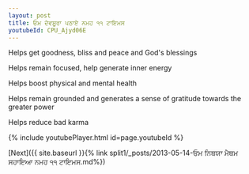 ```yaml
---
layout: post
title: ਓਮ ਦੇਵਸੂਰਾ ਪਠਾਏ ਨਮਹ ੧੧ ਟਾਇਮਸ
youtubeId: CPU_Ajyd06E
---
```

 
 
Helps get goodness, bliss and peace and God's blessings
 
Helps remain focused, help generate inner energy 
 
Helps boost physical and mental health 
 
Helps remain grounded and generates a sense of gratitude towards the greater power 
 
Helps reduce bad karma
 
 
 
 


{% include youtubePlayer.html id=page.youtubeId %}
 
[Next]({{ site.baseurl }}{% link  split1/_posts/2013-05-14-ਓਮ ਨਿਥਯਾ ਮੈਥਮ ਸਹਾਇਆ ਨਮਹ ੧੧ ਟਾਇਮਸ.md%})
 
